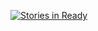 [![Stories in Ready](https://badge.waffle.io/maryvilledev/skilldirectory.png?label=ready&title=Ready)](http://waffle.io/maryvilledev/skilldirectory)
